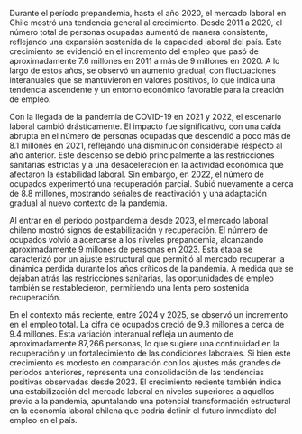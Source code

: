 Durante el período prepandemia, hasta el año 2020, el mercado laboral en Chile mostró una tendencia general al crecimiento. Desde 2011 a 2020, el número total de personas ocupadas aumentó de manera consistente, reflejando una expansión sostenida de la capacidad laboral del país. Este crecimiento se evidenció en el incremento del empleo que pasó de aproximadamente 7.6 millones en 2011 a más de 9 millones en 2020. A lo largo de estos años, se observó un aumento gradual, con fluctuaciones interanuales que se mantuvieron en valores positivos, lo que indica una tendencia ascendente y un entorno económico favorable para la creación de empleo.

Con la llegada de la pandemia de COVID-19 en 2021 y 2022, el escenario laboral cambió drásticamente. El impacto fue significativo, con una caída abrupta en el número de personas ocupadas que descendió a poco más de 8.1 millones en 2021, reflejando una disminución considerable respecto al año anterior. Este descenso se debió principalmente a las restricciones sanitarias estrictas y a una desaceleración en la actividad económica que afectaron la estabilidad laboral. Sin embargo, en 2022, el número de ocupados experimentó una recuperación parcial. Subió nuevamente a cerca de 8.8 millones, mostrando señales de reactivación y una adaptación gradual al nuevo contexto de la pandemia.

Al entrar en el período postpandemia desde 2023, el mercado laboral chileno mostró signos de estabilización y recuperación. El número de ocupados volvió a acercarse a los niveles prepandemia, alcanzando aproximadamente 9 millones de personas en 2023. Esta etapa se caracterizó por un ajuste estructural que permitió al mercado recuperar la dinámica perdida durante los años críticos de la pandemia. A medida que se dejaban atrás las restricciones sanitarias, las oportunidades de empleo también se restablecieron, permitiendo una lenta pero sostenida recuperación.

En el contexto más reciente, entre 2024 y 2025, se observó un incremento en el empleo total. La cifra de ocupados creció de 9.3 millones a cerca de 9.4 millones. Esta variación interanual refleja un aumento de aproximadamente 87,266 personas, lo que sugiere una continuidad en la recuperación y un fortalecimiento de las condiciones laborales. Si bien este crecimiento es modesto en comparación con los ajustes más grandes de períodos anteriores, representa una consolidación de las tendencias positivas observadas desde 2023. El crecimiento reciente también indica una estabilización del mercado laboral en niveles superiores a aquellos previo a la pandemia, apuntalando una potencial transformación estructural en la economía laboral chilena que podría definir el futuro inmediato del empleo en el país.
